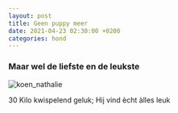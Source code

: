 ```yaml
---
layout: post
title: Geen puppy meer
date: 2021-04-23 02:30:00 +0200
categories: hond
---
```

### Maar wel de liefste en de leukste
![koen_nathalie](../assets/koen_nathalie.jpg)  

30 Kilo kwispelend geluk; Hij vind ècht àlles leuk